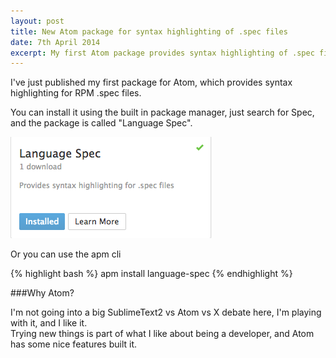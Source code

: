 ```yaml
---
layout: post
title: New Atom package for syntax highlighting of .spec files
date: 7th April 2014
excerpt: My first Atom package provides syntax highlighting of .spec files
---
```


I've just published my first package for Atom, which provides syntax highlighting for RPM .spec files.

You can install it using the built in package manager, just search for Spec, and the package is called "Language Spec".

![Language Spec package in Atom.io](/images/language-spec-package.png)

Or you can use the apm cli

{% highlight bash %}
apm install language-spec
{% endhighlight %}

###Why Atom?

I'm not going into a big SublimeText2 vs Atom vs X debate here, I'm playing with it, and I like it.  
Trying new things is part of what I like about being a developer, and Atom has some nice features built it.
